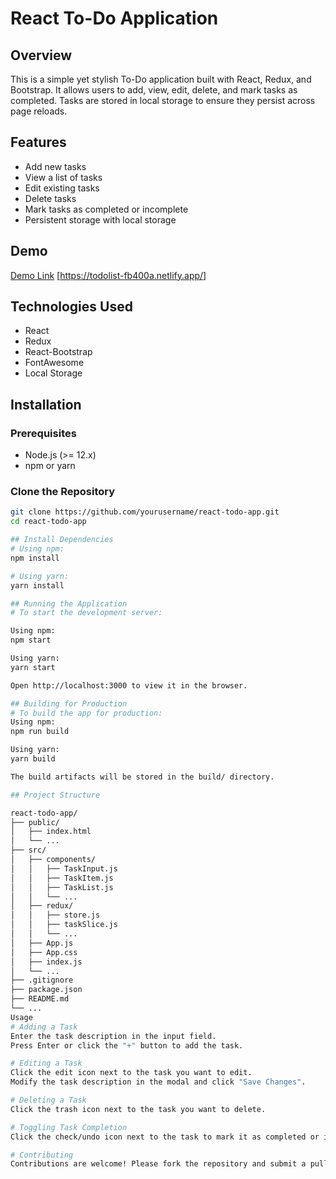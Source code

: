 # React To-Do Application

## Overview
This is a simple yet stylish To-Do application built with React, Redux, and Bootstrap. It allows users to add, view, edit, delete, and mark tasks as completed. Tasks are stored in local storage to ensure they persist across page reloads.

## Features
- Add new tasks
- View a list of tasks
- Edit existing tasks
- Delete tasks
- Mark tasks as completed or incomplete
- Persistent storage with local storage

## Demo
[Demo Link](https://todolist-fb400a.netlify.app/) [https://todolist-fb400a.netlify.app/]


## Technologies Used
- React
- Redux
- React-Bootstrap
- FontAwesome
- Local Storage

## Installation

### Prerequisites
- Node.js (>= 12.x)
- npm or yarn

### Clone the Repository
```bash
git clone https://github.com/yourusername/react-todo-app.git
cd react-todo-app

## Install Dependencies
# Using npm:
npm install

# Using yarn:
yarn install

## Running the Application
# To start the development server:

Using npm:
npm start

Using yarn:
yarn start

Open http://localhost:3000 to view it in the browser.

## Building for Production
# To build the app for production:
Using npm:
npm run build

Using yarn:
yarn build

The build artifacts will be stored in the build/ directory.

## Project Structure

react-todo-app/
├── public/
│   ├── index.html
│   └── ...
├── src/
│   ├── components/
│   │   ├── TaskInput.js
│   │   ├── TaskItem.js
│   │   ├── TaskList.js
│   │   └── ...
│   ├── redux/
│   │   ├── store.js
│   │   ├── taskSlice.js
│   │   └── ...
│   ├── App.js
│   ├── App.css
│   ├── index.js
│   └── ...
├── .gitignore
├── package.json
├── README.md
└── ...
Usage
# Adding a Task
Enter the task description in the input field.
Press Enter or click the "+" button to add the task.

# Editing a Task
Click the edit icon next to the task you want to edit.
Modify the task description in the modal and click "Save Changes".

# Deleting a Task
Click the trash icon next to the task you want to delete.

# Toggling Task Completion
Click the check/undo icon next to the task to mark it as completed or incomplete.

# Contributing
Contributions are welcome! Please fork the repository and submit a pull request.
